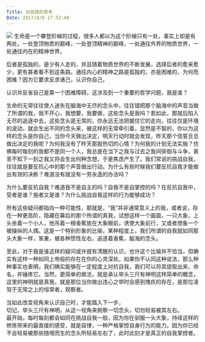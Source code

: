 ```yaml
---
Title: 对自我的思考
Date: 2017/8/6 17:52:40
---
```

![](http://imglf1.nosdn.127.net/img/UUcvQWZBZk9URHhUNmthQzQxSXpDZkwveWhQWWFERy9mdXZCZUlnNm9UQ3k1ZHdNZUpLc3d3PT0.jpg?imageView&thumbnail=1680x0&quality=96&stripmeta=0&type=jpg)
生命是一个攀登阶梯的过程，很多人都以为这个阶梯只有一处，事实上却是有两处，一处登顶物质的巅峰，一处登顶精神的巅峰，一处通往外界的物质世界，一处通往内在的精神世界。  

后者是孤独的，是少有人走的，并且随着物质世界的不断发展，选择后者的愈来愈少，更有甚者看不到这条路。通往内心的精神之路是孤独的，亦是困难的，为何而困难？因为它要求反求诸己，认识你自己。  

认识并反省自己是第一个困难障碍，这涉及到一个重要的哲学问题，我是谁？  

生命的无常往往使人迷失在脑海中无尽的念头中，往往错把那个脑海中的声音当做了所谓的我，我不开心，我想要，我要做，这些念头是我吗？若如此，那就后陷入无尽的追逐中去，这些念头是无常的，你永远无法把握住它的走向，往往仅是环境的波动，就会生出不同的念头来，被这样的无常牵引着，显然是不智的，你以为这样的念头是你自己，当你今天做出决定，明天行动时就会发现，昨天那个信誓旦旦做出决定的我呢？为何我没有了昨天那股热切的心情？为何我的计划无法实施？仿佛每时每刻的我都不是同一个人，我总是在当下之我与过去之我间徘徊与斗争，甚至不知下一刻之我又将会生出何种念想，于是焦虑产生了。我们常说的挑战自我，往往就是要反抗心中的那个声音做出行动。为什么有些时候我们要反抗自我才能做出有效的决断？难道没有就没有一劳永逸的办法吗？  

为什么要反抗自我？难道我不是自主的吗？自我不是自掌控的吗？在反抗自我中，受者是谁？施者又是谁？为什么挑战自我这样的行为能够成功？  

所有这些疑问都指向一种可能性，那就是，“我”并非通常意义上的我，或者说，存在一种更高阶，隐藏在幕后的那个所谓的真我，试想这样一个画面，一只大象，上头坐着一个小人，他吊着一根香蕉放在大象眼前，诱使大象前行，又或者想象一个被操纵的人偶。这是一个特别形象的比喻，某种程度上，我们所谓的自我就如同那头大象一样，笨重，被各种惯性左右，追逐着香蕉，脑海的念头。  

至此，对于我是谁这样的疑问或许就有清醒的认识，也许这个比喻并不恰当，但确实有这样一种如同上帝般的存在在你的心灵深处，如果你不认同这种说法，那么种种事实也表明，我们确实能够在一定程度上对抗自我，我们可以将其提取出来，命名，并锤炼它。当然，更简单的做法，就是承认举头三尺有神明这样简单的概念，这里的神明就是真我，就是那位当你做出违心之举时会感到愧疚的存在，是那位凌驾于无常之上的恒常者，观察者。  

当如此改变视角来认识自己时，才能踏入下一步，  
切记，举头三尺有神明，从这一视角来俯察一切念头，切勿轻易被其左右。  
最开始，每时每刻都会如同在挑战自我一般，因为你在驯服一头大象，持续这样的修炼带来的最直接的感受，就是自律，一种严格掌控自身行为的能力。因为你已经不会轻易被那些随境而生的念头所轻易左右了，此时此刻才是真正的自我掌控者。